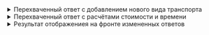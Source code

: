 <details>
<summary>Перехваченный ответ с добавлением нового вида транспорта</summary>

![imageup.ru](https://imageup.ru/img79/4582401/skrinshot-s-izmenennym-zaprosom-vidov-transporta-iz-charles.jpg)
</details>

<details>
<summary>Перехваченный ответ с расчётами стоимости и времени</summary>

![imageup.ru](https://imageup.ru/img33/4582406/skrinshot-s-izmenennym-zaprosom-rascheta-stoimosti-i-dlitelnosti-poezdki-iz-charles.jpg)
</details>

<details>
<summary>Результат отображениея на фронте измененных ответов</summary>

![imageup.ru](https://imageup.ru/img53/4582390/break-3.jpg)
</details>
